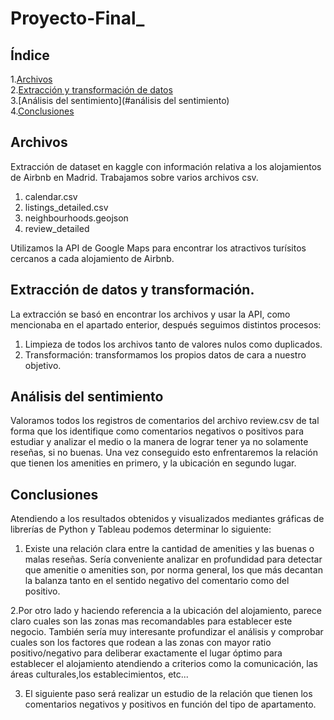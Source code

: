 # Proyecto-Final_



## Índice

1.[Archivos](#archivos)\
2.[Extracción y transformación de datos](#extracción)\
3.[Análisis del sentimiento](#análisis del sentimiento)\
4.[Conclusiones](#conclusiones)


<a name="Archivos"/>

## Archivos

Extracción de dataset en kaggle con información relativa a los alojamientos de Airbnb en Madrid.
Trabajamos sobre varios archivos csv.

1. calendar.csv
2. listings_detailed.csv
3. neighbourhoods.geojson
4. review_detailed

Utilizamos la API de Google Maps para encontrar los atractivos turísitos cercanos a cada alojamiento de Airbnb.



<a name="extracción"/>
 
## Extracción de datos y transformación.

La extracción se basó en encontrar los archivos y usar la API, como mencionaba en el apartado enterior, después seguimos distintos procesos:

1. Limpieza de todos los archivos tanto de valores nulos como duplicados.
2. Transformación: transformamos los propios datos de cara a nuestro objetivo.



<a name="análisis"/>


## Análisis del sentimiento

Valoramos todos los registros de comentarios del archivo review.csv de tal forma que los identifique como comentarios negativos o positivos
para estudiar y analizar el medio o la manera de lograr tener ya no solamente reseñas, si no buenas. Una vez conseguido esto enfrentaremos 
la relación que tienen los amenities en primero, y la ubicación en segundo lugar.



<a name="Conclusiones"/>


## Conclusiones

Atendiendo a los resultados obtenidos y visualizados mediantes gráficas de librerías de Python y Tableau podemos determinar lo siguiente:

1. Existe una relación clara entre la cantidad de amenities y las buenas o malas reseñas. Sería conveniente analizar en profundidad para detectar
que amenitie o amenities son, por norma general, los que más decantan la balanza tanto en el sentido negativo del comentario como del positivo.

2.Por otro lado y haciendo referencia a la ubicación del alojamiento, parece claro cuales son las zonas mas recomandables para establecer este negocio. También sería muy interesante profundizar el análisis y comprobar cuales son los  factores que rodean a las zonas con mayor ratio positivo/negativo para deliberar exactamente el lugar óptimo para establecer el alojamiento atendiendo a criterios como la comunicación, las áreas culturales,los establecimientos, etc...

3. El siguiente paso será realizar un estudio de la relación que tienen los comentarios negativos y positivos en función del tipo de apartamento.
	
